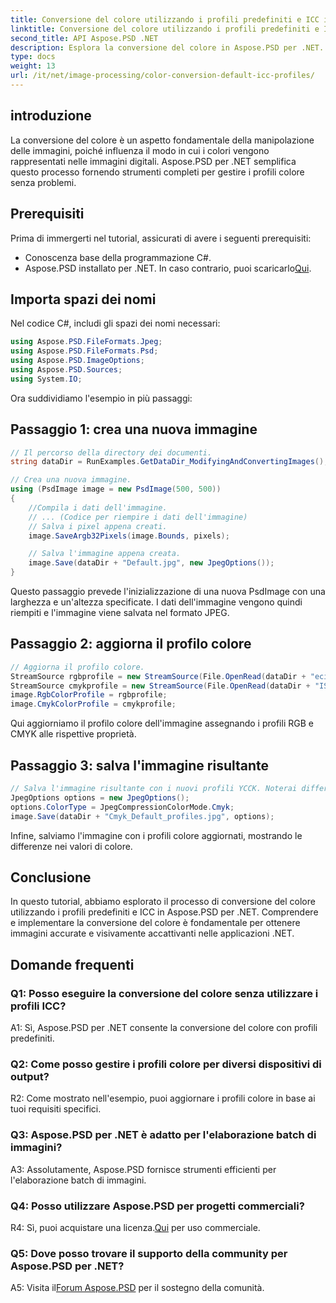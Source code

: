 ```yaml
---
title: Conversione del colore utilizzando i profili predefiniti e ICC in Aspose.PSD per .NET
linktitle: Conversione del colore utilizzando i profili predefiniti e ICC
second_title: API Aspose.PSD .NET
description: Esplora la conversione del colore in Aspose.PSD per .NET. Impara ad aggiornare i profili colore, garantendo immagini vivaci e accurate.
type: docs
weight: 13
url: /it/net/image-processing/color-conversion-default-icc-profiles/
---
```

## introduzione

La conversione del colore è un aspetto fondamentale della manipolazione delle immagini, poiché influenza il modo in cui i colori vengono rappresentati nelle immagini digitali. Aspose.PSD per .NET semplifica questo processo fornendo strumenti completi per gestire i profili colore senza problemi.

## Prerequisiti

Prima di immergerti nel tutorial, assicurati di avere i seguenti prerequisiti:

- Conoscenza base della programmazione C#.
-  Aspose.PSD installato per .NET. In caso contrario, puoi scaricarlo[Qui](https://releases.aspose.com/psd/net/).

## Importa spazi dei nomi

Nel codice C#, includi gli spazi dei nomi necessari:

```csharp
using Aspose.PSD.FileFormats.Jpeg;
using Aspose.PSD.FileFormats.Psd;
using Aspose.PSD.ImageOptions;
using Aspose.PSD.Sources;
using System.IO;
```

Ora suddividiamo l'esempio in più passaggi:

## Passaggio 1: crea una nuova immagine

```csharp
// Il percorso della directory dei documenti.
string dataDir = RunExamples.GetDataDir_ModifyingAndConvertingImages();

// Crea una nuova immagine.
using (PsdImage image = new PsdImage(500, 500))
{
    //Compila i dati dell'immagine.
    // ... (Codice per riempire i dati dell'immagine)
    // Salva i pixel appena creati.
    image.SaveArgb32Pixels(image.Bounds, pixels);

    // Salva l'immagine appena creata.
    image.Save(dataDir + "Default.jpg", new JpegOptions());
}
```

Questo passaggio prevede l'inizializzazione di una nuova PsdImage con una larghezza e un'altezza specificate. I dati dell'immagine vengono quindi riempiti e l'immagine viene salvata nel formato JPEG.

## Passaggio 2: aggiorna il profilo colore

```csharp
// Aggiorna il profilo colore.
StreamSource rgbprofile = new StreamSource(File.OpenRead(dataDir + "eciRGB_v2.icc"));
StreamSource cmykprofile = new StreamSource(File.OpenRead(dataDir + "ISOcoated_v2_FullGamut4.icc"));
image.RgbColorProfile = rgbprofile;
image.CmykColorProfile = cmykprofile;
```

Qui aggiorniamo il profilo colore dell'immagine assegnando i profili RGB e CMYK alle rispettive proprietà.

## Passaggio 3: salva l'immagine risultante

```csharp
// Salva l'immagine risultante con i nuovi profili YCCK. Noterai differenze nei valori dei colori se confronti le immagini.
JpegOptions options = new JpegOptions();
options.ColorType = JpegCompressionColorMode.Cmyk;
image.Save(dataDir + "Cmyk_Default_profiles.jpg", options);
```

Infine, salviamo l'immagine con i profili colore aggiornati, mostrando le differenze nei valori di colore.

## Conclusione

In questo tutorial, abbiamo esplorato il processo di conversione del colore utilizzando i profili predefiniti e ICC in Aspose.PSD per .NET. Comprendere e implementare la conversione del colore è fondamentale per ottenere immagini accurate e visivamente accattivanti nelle applicazioni .NET.

## Domande frequenti

### Q1: Posso eseguire la conversione del colore senza utilizzare i profili ICC?

A1: Sì, Aspose.PSD per .NET consente la conversione del colore con profili predefiniti.

### Q2: Come posso gestire i profili colore per diversi dispositivi di output?

R2: Come mostrato nell'esempio, puoi aggiornare i profili colore in base ai tuoi requisiti specifici.

### Q3: Aspose.PSD per .NET è adatto per l'elaborazione batch di immagini?

A3: Assolutamente, Aspose.PSD fornisce strumenti efficienti per l'elaborazione batch di immagini.

### Q4: Posso utilizzare Aspose.PSD per progetti commerciali?

 R4: Sì, puoi acquistare una licenza.[Qui](https://purchase.aspose.com/buy) per uso commerciale.

### Q5: Dove posso trovare il supporto della community per Aspose.PSD per .NET?

 A5: Visita il[Forum Aspose.PSD](https://forum.aspose.com/c/psd/34) per il sostegno della comunità.